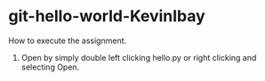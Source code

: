 # git-hello-world-KevinIbay

How to execute the assignment.

1) Open by simply double left clicking hello.py or right clicking and selecting Open.